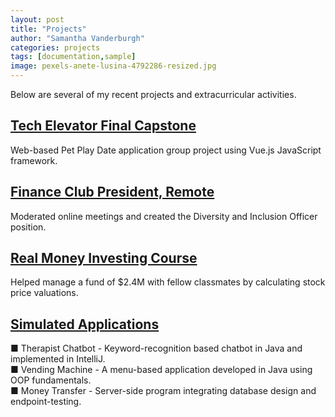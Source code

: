 ```yaml
---
layout: post
title: "Projects"
author: "Samantha Vanderburgh"
categories: projects
tags: [documentation,sample]
image: pexels-anete-lusina-4792286-resized.jpg
---
```


Below are several of my recent projects and extracurricular activities.

## [Tech Elevator Final Capstone]()

Web-based Pet Play Date application group project using Vue.js JavaScript framework.

## [Finance Club President, Remote](https://business.wright.edu/finance-and-financial-services/finance-club)

Moderated online meetings and created the Diversity and Inclusion Officer position.

## [Real Money Investing Course](https://www.bizjournals.com/dayton/news/2022/06/03/wright-state-finance-students-develop-real-life-in.html)

Helped manage a fund of $2.4M with fellow classmates by calculating stock price valuations.

## [Simulated Applications]()

■ Therapist Chatbot - Keyword-recognition based chatbot in Java and implemented in IntelliJ. <br>
■ Vending Machine - A menu-based application developed in Java using OOP fundamentals. <br>
■ Money Transfer - Server-side program integrating database design and endpoint-testing. <br>
